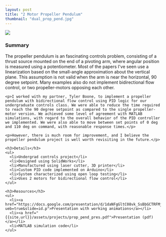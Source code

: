 ```yaml
---
layout: post
title: "2 Motor Propeller Pendulum"
thumbnail: "dual_prop_pend.jpg"
---
```

<div class="row">
<!-- ![Dual propeller pendulum]({{site.url}}/assets/projects/dual_prop_pend.jpg "Dual propeller pendulum") -->
  <div class="col-lg-3 col-md-3">
    <img class="img-fluid" src="{{site.url}}/assets/projects/dual_prop_pend.jpg">
  </div>
<!-- <div class="img"><img src="{{site.url}}/assets/projects/dual_prop_pend.jpg" class="float-left w-25 mr-3" alt="Prop Pendulum Image"></div> -->
<!--more-->
  <div class="col-lg-9 col-md-9">
    <h3>Summary</h3>
    <p>The propeller pendulum is an fascinating controls problem, consisting of a thrust source mounted on the end of a pivoting arm, where angular position is measured using a potentiometer. Most of the papers I've seen use a linearization based on the small-angle approximation about the vertical plane. This assumption is not valid when the arm is near the horizontal, 90 degree setpoint. Many examples also do not implement bidirectional flow control, or two propeller-motors opposing each other.</p>

    <p>I worked with my partner, Tyler Boone, to implement a propeller pendulum with bidirectional flow control using PID logic for our undergraduate controls class. We were able to reduce the time required to reach the 90 degree setpoint as compared to the single propeller-motor version. We achieved some level of agreement with MATLAB simulations, with regard to the overall behavior of the PID controller we implemented. We were also able to move between set points of 0 deg and 110 deg on command, with reasonable response times.</p>

    <p>However, there is much room for improvement, and I believe the propeller pendulum project is well worth revisiting in the future.</p>

    <h3>Details</h3>
    <ul>
      <li>Undergrad controls project</li>
      <li>Designed using SolidWorks</li>
      <li>Manufactured using laser cutter, 3D printer</li>
      <li>Custom PID code implemented on Arduino</li>
      <li>System characterized using open loop testing</li>
      <li>Uses 2 motors for bidirectional flow control</li>
    </ul>

    <h3>Resources</h3>
    <ul>
      <li><a href="https://docs.google.com/presentation/d/1daNFgGltC08vk_SsBbGCTRFMj0n2JL3UfRZN1FHR368/present?ueb=true&slide=id.p">Presentation with working animations</a></li>
      <li><a href="{{site.url}}/assets/projects/prop_pend_pres.pdf">Presentation (pdf)</a></li>
      <li>MATLAB simulation code</li>
    </ul>
  </div>
</div>

